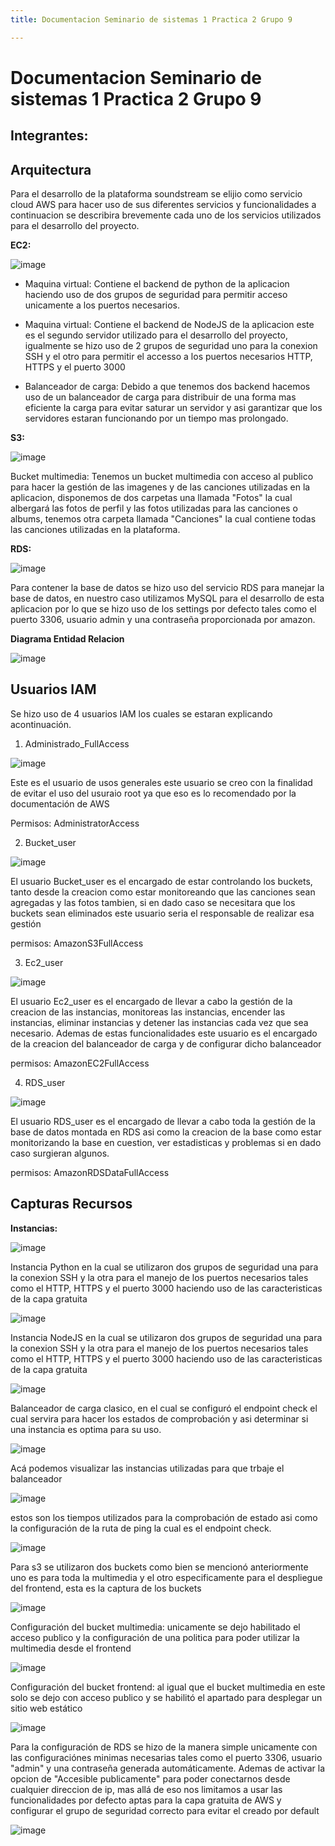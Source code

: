 ```yaml
---
title: Documentacion Seminario de sistemas 1 Practica 2 Grupo 9

---
```


# Documentacion Seminario de sistemas 1 Practica 2 Grupo 9

## Integrantes:


## Arquitectura
Para el desarrollo de la plataforma soundstream se elijio como servicio cloud AWS para hacer uso de sus diferentes servicios y funcionalidades a continuacion se describira brevemente cada uno de los servicios utilizados para el desarrollo del proyecto.

**EC2:**

![image](https://github.com/user-attachments/assets/78748e32-4e8a-4aa4-b897-4b0cd6885317)



* Maquina virtual: Contiene el backend de python de la aplicacion haciendo uso de dos grupos de seguridad para permitir acceso unicamente a los puertos necesarios.
 
* Maquina virtual: Contiene el backend de NodeJS de la aplicacion este es el segundo servidor utilizado para el desarrollo del proyecto, igualmente se hizo uso de 2 grupos de seguridad uno para la conexion SSH y el otro para permitir el accesso a los puertos necesarios HTTP, HTTPS y el puerto 3000

* Balanceador de carga:  Debido a que tenemos dos backend hacemos uso de un balanceador de carga para distribuir de una forma mas eficiente la carga para evitar saturar un servidor y asi garantizar que los servidores estaran funcionando por un tiempo mas prolongado.

**S3:**

![image](https://github.com/user-attachments/assets/5b1d997f-714a-4774-9fd1-cc20d59dafb2)


Bucket multimedia: Tenemos un bucket multimedia con acceso al publico para hacer la gestión de las imagenes y de las canciones utilizadas en la aplicacion, disponemos de dos carpetas una llamada "Fotos" la cual albergará las fotos de perfil y las fotos utilizadas para las canciones o albums, tenemos otra carpeta llamada "Canciones" la cual contiene todas las canciones utilizadas en la plataforma. 

**RDS:**

![image](https://github.com/user-attachments/assets/7f14d98d-f497-4470-8359-d6b99c2d6955)


Para contener la base de datos se hizo uso del servicio RDS para manejar la base de datos, en nuestro caso utilizamos MySQL para el desarrollo de esta aplicacion por lo que se hizo uso de los settings por defecto tales como el puerto 3306, usuario admin y una contraseña proporcionada por amazon.

**Diagrama Entidad  Relacion**

![image](https://github.com/user-attachments/assets/358a44f1-fb08-4ef1-a10b-18082f2af2e7)


## Usuarios IAM

Se hizo uso de 4 usuarios IAM los cuales se estaran explicando acontinuación.

1. Administrado_FullAccess

![image](https://github.com/user-attachments/assets/b38cef21-0991-4d7b-b625-4ee5831d4064)


Este es el usuario de usos generales este usuario se creo con la finalidad de evitar el uso del usuraio root ya que eso es lo recomendado por la documentación de AWS

Permisos: AdministratorAccess

2. Bucket_user

![image](https://github.com/user-attachments/assets/e5aabcd7-1dbc-47a1-9706-89c1e728ca79)


El usuario Bucket_user es el encargado de estar controlando los buckets, tanto desde la creacion como estar monitoreando que las canciones sean agregadas y las fotos tambien, si en dado caso se necesitara que los buckets sean eliminados este usuario seria el responsable de realizar esa gestión

permisos: AmazonS3FullAccess

3. Ec2_user

![image](https://github.com/user-attachments/assets/6d875f88-4679-4990-bef5-33fd9d33460f)


El usuario Ec2_user es el encargado de llevar a cabo la gestión de la creacion de las instancias, monitoreas las instancias, encender las instancias, eliminar instancias y detener las instancias cada vez que sea necesario. Ademas de estas funcionalidades este usuario es el encargado de la creacion del balanceador de carga y de configurar dicho balanceador

permisos: AmazonEC2FullAccess

4. RDS_user

![image](https://github.com/user-attachments/assets/02ae220d-6ab5-40e7-bb26-7016949661f5)


El usuario RDS_user es el encargado de llevar a cabo toda la gestión de la base de datos montada en RDS asi como la creacion de la base como estar monitorizando la base en cuestion, ver estadisticas y problemas si en dado caso surgieran algunos.

permisos: AmazonRDSDataFullAccess

## Capturas Recursos

**Instancias:**

![image](https://github.com/user-attachments/assets/78e5c17c-1def-461e-8f82-225854f79be1)


Instancia Python en la cual se utilizaron dos grupos de seguridad una para la conexion SSH y la otra para el manejo de los puertos necesarios tales como el HTTP, HTTPS y el puerto 3000 haciendo uso de las caracteristicas de la capa gratuita

![image](https://github.com/user-attachments/assets/a4c5d21a-3a74-4326-b413-6677216a3808)



Instancia NodeJS en la cual se utilizaron dos grupos de seguridad una para la conexion SSH y la otra para el manejo de los puertos necesarios tales como el HTTP, HTTPS y el puerto 3000 haciendo uso de las caracteristicas de la capa gratuita

![image](https://github.com/user-attachments/assets/f9648ff6-1334-4480-90f1-3742d3ed50e5)

Balanceador de carga clasico, en el cual se configuró el endpoint check el cual servira para hacer los estados de comprobación y asi determinar si una instancia es optima para su uso.

![image](https://github.com/user-attachments/assets/cc647587-0522-41ae-ac31-a77406cb3871)


Acá podemos visualizar las instancias utilizadas para que trbaje el balanceador

![image](https://github.com/user-attachments/assets/981d6ceb-2572-48ca-929b-4c1d6507cee8)


estos son los tiempos utilizados para la comprobación de estado asi como la configuración de la ruta de ping la cual es el endpoint check.

![image](https://github.com/user-attachments/assets/fae12afe-1319-4a71-a7cb-465d4d6e2de3)

Para s3 se utilizaron dos buckets como bien se mencionó anteriormente uno es para toda la multimedia y el otro especificamente para el despliegue del frontend, esta es la captura de los buckets

![image](https://github.com/user-attachments/assets/c97220e0-c4e6-4095-8676-5a271506e100)


Configuración del bucket multimedia: unicamente se dejo habilitado el acceso publico y la configuración de una politica para poder utilizar la multimedia desde el frontend

![image](https://github.com/user-attachments/assets/ad6ba334-cdb9-4d12-94c4-b4e8d81f9278)


Configuración del bucket frontend: al igual que el bucket multimedia en este solo se dejo con acceso publico y se habilitó el apartado para desplegar un sitio web estático

![image](https://github.com/user-attachments/assets/d57985d1-bfc4-4fec-9ea0-ede4d49a18a8)


Para la configuración de RDS se hizo de la manera simple unicamente con las configuraciónes minimas necesarias tales como el puerto 3306, usuario "admin" y una contraseña generada automáticamente. Ademas de activar la opcion de "Accesible publicamente" para poder conectarnos desde cualquier direccion de ip, mas allá de eso nos limitamos a usar las funcionalidades por defecto aptas para la capa gratuita de AWS y configurar el grupo de seguridad correcto para evitar el creado por default

![image](https://github.com/user-attachments/assets/a19e568d-a9b5-4ef2-bd8d-5d5f21e01110)


